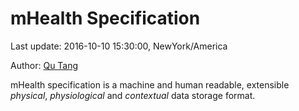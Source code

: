 # mHealth Specification

Last update: 2016-10-10 15:30:00, NewYork/America

Author: [Qu Tang](http://qutang.github.io/cv/)

mHealth specification is a machine and human readable, extensible *physical*, *physiological* and *contextual* data storage format.

